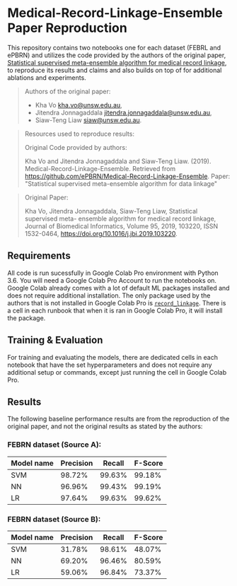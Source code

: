 # Medical-Record-Linkage-Ensemble Paper Reproduction

This repository contains two notebooks one for each dataset (FEBRL and ePBRN) and utilizes the code provided by the authors of the original paper, [Statistical supervised meta-ensemble algorithm for medical record linkage](https://www.sciencedirect.com/science/article/pii/S1532046419301388?via%3D), to reproduce its results and claims and also builds on top of for additional ablations and experiments.


>Authors of the original paper: 
> + Kha Vo <kha.vo@unsw.edu.au>,
> + Jitendra Jonnagaddala <jitendra.jonnagaddala@unsw.edu.au>,
> + Siaw-Teng Liaw <siaw@unsw.edu.au>.

> Resources used to reproduce results:
>
> Original Code provided by authors:
> 
> Kha Vo and Jitendra Jonnagaddala and Siaw-Teng Liaw. (2019). Medical-Record-Linkage-Ensemble. Retrieved from https://github.com/ePBRN/Medical-Record-Linkage-Ensemble. Paper: "Statistical supervised meta-ensemble algorithm for data linkage"

> Original Paper:
> 
>Kha Vo, Jitendra Jonnagaddala, Siaw-Teng Liaw, Statistical supervised meta-
ensemble algorithm for medical record linkage, Journal of Biomedical Informatics, Volume 95, 2019, 103220, ISSN 1532-0464, https://doi.org/10.1016/j.jbi.2019.103220.


## Requirements

All code is run sucessfully in Google Colab Pro environment with Python 3.6. You will need a Google Colab Pro Account to run the notebooks on. Google Colab already comes with a lot of default ML packages installed and does not require additional installation. The only package used by the authors that is not installed in Google Colab Pro is [`record_linkage`](https://recordlinkage.readthedocs.io/en/latest/about.html). There is a cell in each runbook that when it is ran in Google Colab Pro, it will install the package.

## Training & Evaluation

For training and evaluating the models, there are dedicated cells in each notebook that have the set hyperparameters and does not require any additional setup or commands, except just running the cell in Google Colab Pro.


## Results

The following baseline performance results are from the reproduction of the original paper, and not the original results as stated by the authors:


### FEBRN dataset (Source A):

| Model name  | Precision       | Recall         | F-Score
| ----------- |---------------- | -------------- | ------------|
| SVM         |     98.72%      |      99.63%    |    99.18%   |
| NN          |     96.96%      |      99.43%    |    99.19%   |
| LR          |     97.64%      |      99.63%    |    99.62%   |

### FEBRN dataset (Source B):

| Model name  | Precision       | Recall         | F-Score
| ----------- |---------------- | -------------- | ------------|
| SVM         |     31.78%      |      98.61%    |    48.07%   |
| NN          |     69.20%      |      96.46%    |    80.59%   |
| LR          |     59.06%      |      96.84%    |    73.37%   |

